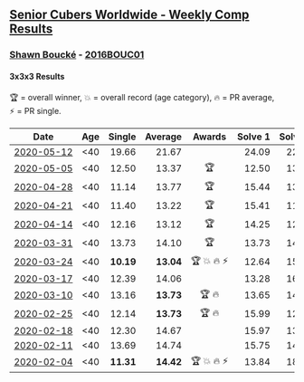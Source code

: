 <style>table {white-space: nowrap;}</style>

## [Senior Cubers Worldwide - Weekly Comp Results](/scw-comp/results/)
### [Shawn Boucké](README.md) - [2016BOUC01](https://www.worldcubeassociation.org/persons/2016BOUC01?event=333)
#### 3x3x3 Results

<span style="white-space: nowrap;">🏆 = overall winner</span>, <span style="white-space: nowrap;">💥 = overall record (age category)</span>, <span style="white-space: nowrap;">🔥 = PR average</span>, <span style="white-space: nowrap;">⚡ = PR single</span>.

| Date | Age | Single | Average | Awards | Solve 1 | Solve 2 | Solve 3 | Solve 4 | Solve 5 | Video |
| :--: | :--: | --: | --: | :--: | --: | --: | --: | --: | --: | :-- |
| [2020-05-12](../../results/333/2020-05-12.md) | <40 | 19.66 | 21.67 |  | 24.09 | 22.94 | 19.66 | 21.86 | 20.21 | [Link](https://www.facebook.com/events/546188069600739/permalink/546500692902810/) |
| [2020-05-05](../../results/333/2020-05-05.md) | <40 | 12.50 | 13.37 | 🏆 | 12.50 | 13.98 | 15.86 | 13.22 | 12.92 | [Link](https://www.facebook.com/events/3313106775587396/permalink/3314269408804466/) |
| [2020-04-28](../../results/333/2020-04-28.md) | <40 | 11.14 | 13.77 | 🏆 | 15.44 | 13.77 | 17.58 | 11.14 | 12.10 | [Link](https://www.facebook.com/events/535188653858103/permalink/535472060496429/) |
| [2020-04-21](../../results/333/2020-04-21.md) | <40 | 11.40 | 13.22 | 🏆 | 15.41 | 11.77 | 12.79 | 11.40 | 15.10 | [Link](https://www.facebook.com/ShawnBoucke/videos/3240886285923132/) |
| [2020-04-14](../../results/333/2020-04-14.md) | <40 | 12.16 | 13.12 | 🏆 | 14.25 | 12.56 | 12.16 | 14.02 | 12.79 | [Link](https://www.facebook.com/ShawnBoucke/videos/3212352282109866/) |
| [2020-03-31](../../results/333/2020-03-31.md) | <40 | 13.73 | 14.10 | 🏆 | 13.73 | 14.68 | 13.95 | 13.94 | 14.40 | [Link](https://www.facebook.com/events/207898257161923/permalink/210459220239160/) |
| [2020-03-24](../../results/333/2020-03-24.md) | <40 | **10.19** | **13.04** | 🏆 💥 🔥 ⚡ | 12.64 | 15.56 | 14.46 | 12.03 | **10.19** | [Link](https://www.facebook.com/events/524456301543611/permalink/525838088072099/) |
| [2020-03-17](../../results/333/2020-03-17.md) | <40 | 12.39 | 14.06 |  | 13.28 | 16.91 | 15.63 | 12.39 | 13.28 | [Link](https://www.facebook.com/events/280686576235146/permalink/281699199467217/) |
| [2020-03-10](../../results/333/2020-03-10.md) | <40 | 13.16 | **13.73** | 🏆 🔥 | 13.65 | 14.33 | 13.16 | 14.82 | 13.23 | [Link](https://www.facebook.com/events/164742401163863/permalink/164912484480188/) |
| [2020-02-25](../../results/333/2020-02-25.md) | <40 | 12.14 | **13.73** | 🏆 🔥 | 15.99 | 12.14 | 12.51 | DNF | 12.68 | [Link](https://www.facebook.com/events/196320811461109/permalink/197027598057097/) |
| [2020-02-18](../../results/333/2020-02-18.md) | <40 | 12.30 | 14.67 |  | 15.97 | 13.10 | 12.30 | 14.93 | 16.33 | [Link](https://www.facebook.com/events/2558750947697073/permalink/2559346840970817/) |
| [2020-02-11](../../results/333/2020-02-11.md) | <40 | 13.69 | 14.74 |  | 15.75 | 14.38 | 18.07 | 14.10 | 13.69 | [Link](https://www.facebook.com/events/616423959107229/permalink/617279555688336/) |
| [2020-02-04](../../results/333/2020-02-04.md) | <40 | **11.31** | **14.42** | 🏆 💥 🔥 ⚡ | 13.84 | 18.31 | 15.38 | 14.03 | **11.31** | [Link](https://www.facebook.com/ShawnBoucke/videos/3054435071234922/) |


<!-- Global site tag (gtag.js) - Google Analytics -->
<script async src="https://www.googletagmanager.com/gtag/js?id=UA-86348435-3"></script>
<script>window.dataLayer = window.dataLayer || []; function gtag() {dataLayer.push(arguments);} gtag('js', new Date()); gtag('config', 'UA-86348435-3');</script>
